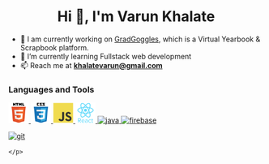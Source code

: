 <h1 align="center">Hi 👋, I'm Varun Khalate</h1>






- 🔭 I am currently working on [GradGoggles](https://www.gradgoggles.com/), which is a Virtual Yearbook & Scrapbook platform.
- 🌱 I’m currently learning Fullstack web development
- 📫 Reach me at **khalatevarun@gmail.com**

<h3 align="left">Languages and Tools</h3>
<p align="left">
    <a href="https://www.w3.org/html/" target="_blank"> <img src="https://raw.githubusercontent.com/devicons/devicon/master/icons/html5/html5-original-wordmark.svg" alt="html5" width="40" height="40"/> </a>
    <a href="https://www.w3schools.com/css/" target="_blank"> <img src="https://raw.githubusercontent.com/devicons/devicon/master/icons/css3/css3-original-wordmark.svg" alt="css3" width="40" height="40"/> </a>
    <a href="https://developer.mozilla.org/en-US/docs/Web/JavaScript" target="_blank"> <img src="https://raw.githubusercontent.com/devicons/devicon/master/icons/javascript/javascript-original.svg" alt="javascript" width="40" height="40"/> </a>
<a href="https://reactjs.org/" target="_blank"> <img src="https://raw.githubusercontent.com/devicons/devicon/master/icons/react/react-original-wordmark.svg" alt="react" width="40" height="40"/> </a>
<a href="https://www.java.com/" target="_blank"> <img src="https://www.vectorlogo.zone/logos/java/java-vertical.svg" alt="java" width="40" height="40"/> </a>
<a href="https://www.googleadservices.com/pagead/aclk?sa=L&ai=DChcSEwicmsOdz-XwAhXWHCsKHZdxBXAYABAAGgJzZg&ohost=www.google.com&cid=CAESQOD2i9wlLV6TLLVNCNkrWO0AymhvHALUMX74TsutbB067myhXgXkS7MF7w5cJp0wmbaMW3HPm28PFwoXdZUW-_E&sig=AOD64_2yygc1yEH2E92bkvOKeWgBcKZdsQ&q&adurl&ved=2ahUKEwiszLydz-XwAhX9yjgGHWmRCbIQ0Qx6BAgCEAE" target="_blank"> <img src="https://www.vectorlogo.zone/logos/firebase/firebase-icon.svg" alt="firebase" width="40" height="40"/> </a>


<a href="" target="_blank"> <img src="https://www.vectorlogo.zone/logos/git-scm/git-scm-icon.svg" alt="git" width="40" height="40"/> </a>

    </p>


